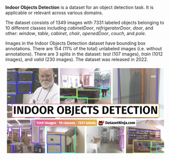 **Indoor Objects Detection** is a dataset for an object detection task. It is applicable or relevant across various domains. 

The dataset consists of 1349 images with 7331 labeled objects belonging to 10 different classes including *cabinetDoor*, *refrigeratorDoor*, *door*, and other: *window*, *table*, *cabinet*, *chair*, *openedDoor*, *couch*, and *pole*.

Images in the Indoor Objects Detection dataset have bounding box annotations. There are 154 (11% of the total) unlabeled images (i.e. without annotations). There are 3 splits in the dataset: *test* (107 images), *train* (1012 images), and *valid* (230 images). The dataset was released in 2022.

<img src="https://github.com/dataset-ninja/indoor-object-detection/raw/main/visualizations/poster.png">
